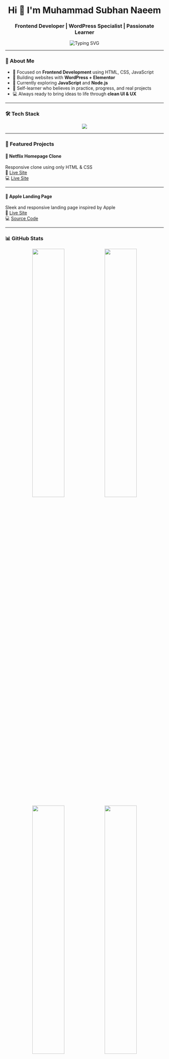 <h1 align="center">Hi 👋 I'm Muhammad Subhan Naeem</h1>
<h3 align="center">Frontend Developer | WordPress Specialist | Passionate Learner</h3>

<p align="center">
  <img src="https://readme-typing-svg.herokuapp.com?font=Fira+Code&size=22&duration=2000&pause=1000&color=000000&center=true&vCenter=true&width=440&lines=Clean+Code+%7C+Responsive+Designs+%7C+Real+Projects;Learning+JavaScript+%26+Node.js+Now..." alt="Typing SVG" />
</p>

---

### 🚀 About Me

- 🎯 Focused on **Frontend Development** using HTML, CSS, JavaScript
- 🔧 Building websites with **WordPress + Elementor**
- 🌱 Currently exploring **JavaScript** and **Node.js**
- 🧠 Self-learner who believes in practice, progress, and real projects
- 💻 Always ready to bring ideas to life through **clean UI & UX**

---

### 🛠️ Tech Stack

<p align="center">
  <img src="https://skillicons.dev/icons?i=html,css,js,nodejs,wordpress,git,github,vscode" />
</p>

---

### 📌 Featured Projects

#### 🍿 Netflix Homepage Clone  
Responsive clone using only HTML & CSS  
🔗  [Live Site](https://clone-by-subhan.vercel.app/)  
💻  [Live Site](https://github.com/codebyheera/Netflix-Clone.git)

---

#### 🍏 Apple Landing Page  
Sleek and responsive landing page inspired by Apple  
🔗 [Live Site](https://apple-clone-by-subhan.vercel.app/)  
💻 [Source Code](https://github.com/codebyheera/Apple-Clone.git)

---

### 📊 GitHub Stats
<p align="center">
  <img src="https://github-readme-stats.vercel.app/api?username=codebyheera&show_icons=true&theme=default" width="45%" height="45%" />
  <img src="https://github-readme-stats.vercel.app/api/top-langs/?username=codebyheera&layout=compact&langs_count=6&theme=default" width="45%"  height="45%"  />
</p>

<p align="center">
  <img src="https://github-readme-activity-graph.vercel.app/graph?username=codebyheera&theme=light" width="45%"  height="45%" />
  <img src="https://streak-stats.demolab.com/?user=codebyheera&theme=default" width="45%"  height="45%"  />
</p>

---

<p align="center">
  <b>“Built with 💻 and 🚀 by Muhammad Subhan Naeem”</b>
</p>

